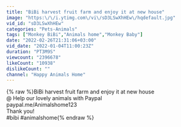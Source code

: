 ```yaml
---
title: "BiBi harvest fruit farm and enjoy it at new house"
image: "https:\/\/i.ytimg.com\/vi\/sD3LSwXhHEw\/hqdefault.jpg"
vid_id: "sD3LSwXhHEw"
categories: "Pets-Animals"
tags: ["Monkey BiBi","Animals home","Monkey Baby"]
date: "2022-02-26T21:31:06+03:00"
vid_date: "2022-01-04T11:00:23Z"
duration: "PT3M9S"
viewcount: "2396678"
likeCount: "10938"
dislikeCount: ""
channel: "Happy Animals Home"
---
```

{% raw %}BiBi harvest fruit farm and enjoy it at new house<br />@ Help our lovely animals with Paypal <br /> paypal.me/Animalshome123<br />Thank you!<br />#bibi #animalshome{% endraw %}
